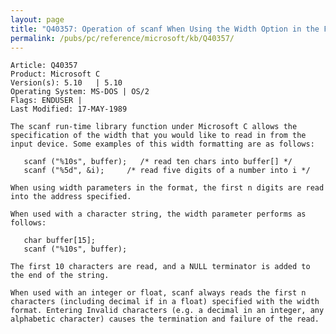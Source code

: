 ```yaml
---
layout: page
title: "Q40357: Operation of scanf When Using the Width Option in the Format"
permalink: /pubs/pc/reference/microsoft/kb/Q40357/
---
```


	Article: Q40357
	Product: Microsoft C
	Version(s): 5.10   | 5.10
	Operating System: MS-DOS | OS/2
	Flags: ENDUSER |
	Last Modified: 17-MAY-1989
	
	The scanf run-time library function under Microsoft C allows the
	specification of the width that you would like to read in from the
	input device. Some examples of this width formatting are as follows:
	
	   scanf ("%10s", buffer);   /* read ten chars into buffer[] */
	   scanf ("%5d", &i);     /* read five digits of a number into i */
	
	When using width parameters in the format, the first n digits are read
	into the address specified.
	
	When used with a character string, the width parameter performs as
	follows:
	
	   char buffer[15];
	   scanf ("%10s", buffer);
	
	The first 10 characters are read, and a NULL terminator is added to
	the end of the string.
	
	When used with an integer or float, scanf always reads the first n
	characters (including decimal if in a float) specified with the width
	format. Entering Invalid characters (e.g. a decimal in an integer, any
	alphabetic character) causes the termination and failure of the read.
